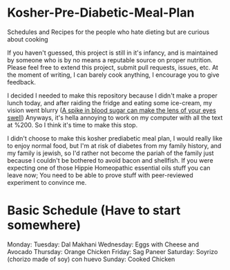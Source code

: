 # Kosher-Pre-Diabetic-Meal-Plan
Schedules and Recipes for the people who hate dieting but are curious about cooking

If you haven't guessed, this project is still in it's infancy, and is maintained by someone who is by no means a reputable source on proper nutrition. Please feel free to extend this project, submit pull requests, issues, etc. At the moment of writing, I can barely cook anything, I encourage you to give feedback.

I decided I needed to make this repository because I didn't make a proper lunch today, and after raiding the fridge and eating some ice-cream, my vision went blurry ([A spike in blood sugar can make the lens of your eyes swell](https://www.verywellhealth.com/blurry-vision-after-eating-5118069#:~:text=High%20Blood%20Sugar%20Can%20Cause%20Blurry%20Vision&text=Sudden%20high%20blood%20sugar%20following,%2C%20the%20lens%2C%20to%20swell.)) Anyways, it's hella annoying to work on my computer with all the text at %200. So I think it's time to make this stop.

I didn't choose to make this kosher prediabetic meal plan, I would really like to enjoy normal food, but I'm at risk of diabetes from my family history, and my family is jewish, so I'd rather not become the pariah of the family just because I couldn't be bothered to avoid bacon and shellfish. If you were expecting one of those Hippie Homeopathic essential oils stuff you can leave now; You need to be able to prove stuff with peer-reviewed experiment to convince me.

# Basic Schedule (Have to start somewhere)

Monday: 
Tuesday: Dal Makhani
Wednesday: Eggs with Cheese and Avocado
Thursday: Orange Chicken
Friday: Sag Paneer
Saturday: Soyrizo (chorizo made of soy) con huevo
Sunday: Cooked Chicken

